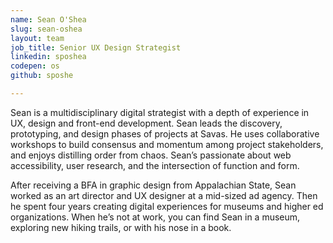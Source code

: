 ```yaml
---
name: Sean O'Shea
slug: sean-oshea
layout: team
job_title: Senior UX Design Strategist
linkedin: sposhea
codepen: os
github: sposhe

---
```


Sean is a multidisciplinary digital strategist with a depth of experience in UX, design and front-end development. Sean leads the discovery, prototyping, and design phases of projects at Savas. He uses collaborative workshops to build consensus and momentum among project stakeholders, and enjoys distilling order from chaos. Sean’s passionate about web accessibility, user research, and the intersection of function and form.

After receiving a BFA in graphic design from Appalachian State, Sean worked as an art director and UX designer at a mid-sized ad agency. Then he spent four years creating digital experiences for museums and higher ed organizations. When he’s not at work, you can find Sean in a museum, exploring new hiking trails, or with his nose in a book.
